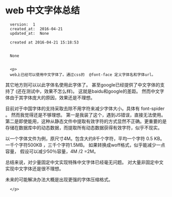 
  # web 中文字体总结

      version:  1
      created_at:  2016-04-21
      updated_at:  None

      created at 2016-04-21 15:18:53 


      None


      <p>
      web上已经可以使用中文字体了。通过css的  @font-face 定义字体名和字体url。
其它地方则可以以此字体名使用此字体了。
甚至google已经提供了中文字体的支持了 (还在测试中，效果不怎么样)。
这就是baidu和google的差距。
然而中文字体由于其字体庞大的原因，效果还是不理想。

目前对于中国字体的支持采取去除不用字符来减少字体大小。具体有 font-spider 。
然而我觉得还是不够理想。 第一是我装了这个，遇到JS错误，直接无法使用。
第二是即使能用，这种从静态文件中提取有效字符的方式显然不正确。更重要的是
存储在数据库中的动态数据，而提取所有动态数据获得有效字符，似乎不现实。

以一个字体文件为例，原尺寸4M。包含大约8千个字符，平均一个字符 0.5 KB。 
一千个字符500KB ，三千个字符1.5MB。 如果转换成woff格式，似乎能减少一点容量，
假设可以减少50％容量，4M /2 =2M。

总结来说，对少量固定中文实现特殊中文字体已经毫无问题。
对大量非固定中文实现中文字体还是很不理想。 

未来的可能解决办法大概是出现更强的字体压缩格式。

      </p>

  
